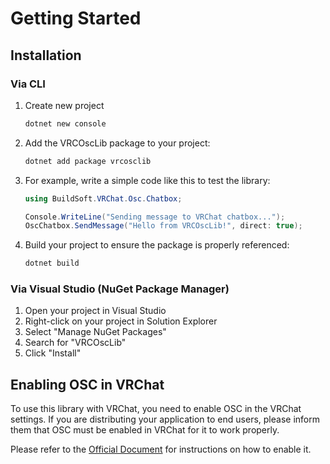 # Getting Started

## Installation

### Via CLI

1. Create new project
   ```bash
   dotnet new console
   ```
2. Add the VRCOscLib package to your project:
   ```bash
   dotnet add package vrcosclib
   ```
3. For example, write a simple code like this to test the library:
   ```csharp
   using BuildSoft.VRChat.Osc.Chatbox;

   Console.WriteLine("Sending message to VRChat chatbox...");
   OscChatbox.SendMessage("Hello from VRCOscLib!", direct: true);
   ```
4. Build your project to ensure the package is properly referenced:
   ```bash
   dotnet build
   ```

### Via Visual Studio (NuGet Package Manager)

1. Open your project in Visual Studio
2. Right-click on your project in Solution Explorer
3. Select "Manage NuGet Packages"
4. Search for "VRCOscLib"
5. Click "Install"

## Enabling OSC in VRChat
To use this library with VRChat, you need to enable OSC in the VRChat settings.
If you are distributing your application to end users, please inform them that OSC must be enabled in VRChat for it to work properly.

Please refer to the [Official Document](https://docs.vrchat.com/docs/osc-overview#enabling-it) for instructions on how to enable it.
